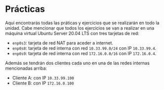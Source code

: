 # Prácticas

Aquí encontrarás todas las práticas y ejercicios que se realizarán en todo la unidad. Cabe mencionar que todos los ejercicios se van a realizar en una máquina virtual Ubuntu Server 20.04 LTS con tres tarjetas de red:
* `enp0s3`: tarjeta de red NAT para aceder a internet.
* `enp0s8`: tarjeta de red interna con red `10.33.99.0/24` con IP `10.33.99.4`.
* `enp0s9`: tarjeta de red interna con red `172.16.0.0/16` con IP `172.16.0.4`.

Además se tendrán dos clientes cada uno en una de las redes internas mencionadas arriba:
* Cliente A: con IP `10.33.99.100`
* Cliente B: con IP `172.16.0.100`

